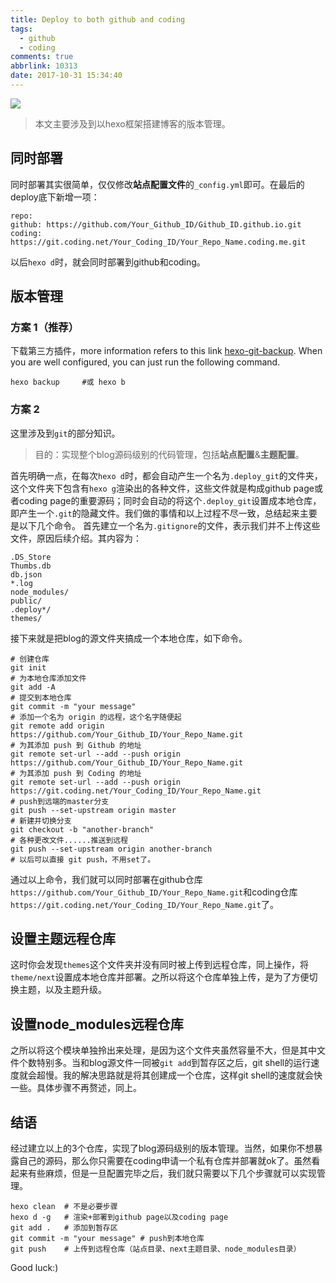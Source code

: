 ```yaml
---
title: Deploy to both github and coding
tags:
  - github
  - coding
comments: true
abbrlink: 10313
date: 2017-10-31 15:34:40
---
```


![](http://oofx6tpf6.bkt.clouddn.com/17-10-31/23081159.jpg)

> 本文主要涉及到以hexo框架搭建博客的版本管理。

<!--more-->

## 同时部署

同时部署其实很简单，仅仅修改**站点配置文件**的`_config.yml`即可。在最后的deploy底下新增一项：

```git 
repo: 
github: https://github.com/Your_Github_ID/Github_ID.github.io.git 
coding: https://git.coding.net/Your_Coding_ID/Your_Repo_Name.coding.me.git
```
以后`hexo d`时，就会同时部署到github和coding。

## 版本管理

### 方案 1（推荐）

下载第三方插件，more information refers to this link [hexo-git-backup](https://github.com/coneycode/hexo-git-backup). When you are well configured, you can just run the following command.
```git
hexo backup		#或 hexo b
```

### 方案 2

这里涉及到`git`的部分知识。
> 目的：实现整个blog源码级别的代码管理，包括**站点配置**&**主题配置**。

首先明确一点，在每次`hexo d`时，都会自动产生一个名为`.deploy_git`的文件夹，这个文件夹下包含有`hexo g`渲染出的各种文件，这些文件就是构成github page或者coding page的重要源码；同时会自动的将这个`.deploy_git`设置成本地仓库，即产生一个`.git`的隐藏文件。我们做的事情和以上过程不尽一致，总结起来主要是以下几个命令。
首先建立一个名为`.gitignore`的文件，表示我们并不上传这些文件，原因后续介绍。其内容为：

```git
.DS_Store
Thumbs.db
db.json
*.log
node_modules/
public/
.deploy*/
themes/
```
接下来就是把blog的源文件夹搞成一个本地仓库，如下命令。

```git 
# 创建仓库
git init    
# 为本地仓库添加文件
git add -A
# 提交到本地仓库
git commit -m "your message"
# 添加一个名为 origin 的远程，这个名字随便起
git remote add origin https://github.com/Your_Github_ID/Your_Repo_Name.git
# 为其添加 push 到 Github 的地址
git remote set-url --add --push origin https://github.com/Your_Github_ID/Your_Repo_Name.git
# 为其添加 push 到 Coding 的地址
git remote set-url --add --push origin https://git.coding.net/Your_Coding_ID/Your_Repo_Name.git
# push到远端的master分支
git push --set-upstream origin master
# 新建并切换分支
git checkout -b "another-branch"
# 各种更改文件......推送到远程
git push --set-upstream origin another-branch
# 以后可以直接 git push，不用set了。
```
通过以上命令，我们就可以同时部署在github仓库`https://github.com/Your_Github_ID/Your_Repo_Name.git`和coding仓库`https://git.coding.net/Your_Coding_ID/Your_Repo_Name.git`了。

## 设置主题远程仓库
这时你会发现`themes`这个文件夹并没有同时被上传到远程仓库，同上操作，将`theme/next`设置成本地仓库并部署。之所以将这个仓库单独上传，是为了方便切换主题，以及主题升级。

## 设置node_modules远程仓库
之所以将这个模块单独拎出来处理，是因为这个文件夹虽然容量不大，但是其中文件个数特别多。当和blog源文件一同被`git add`到暂存区之后，git shell的运行速度就会超慢。我的解决思路就是将其创建成一个仓库，这样git shell的速度就会快一些。具体步骤不再赘述，同上。

## 结语
经过建立以上的3个仓库，实现了blog源码级别的版本管理。当然，如果你不想暴露自己的源码，那么你只需要在coding申请一个私有仓库并部署就ok了。虽然看起来有些麻烦，但是一旦配置完毕之后，我们就只需要以下几个步骤就可以实现管理。
```git
hexo clean  # 不是必要步骤
hexo d -g   # 渲染+部署到github page以及coding page
git add .   # 添加到暂存区
git commit -m "your message" # push到本地仓库
git push    # 上传到远程仓库（站点目录、next主题目录、node_modules目录）   
```
Good luck:)
